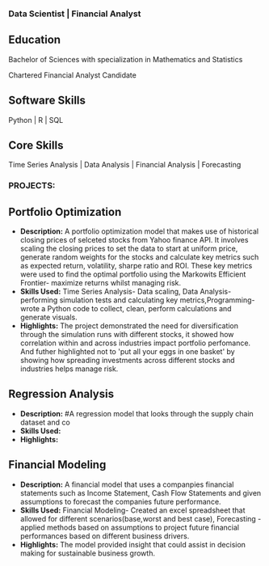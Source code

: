 ### Data Scientist | Financial Analyst

## Education
Bachelor of Sciences with specialization in Mathematics and Statistics

Chartered Financial Analyst Candidate

## Software Skills
Python | R | SQL

## Core Skills
Time Series Analysis | Data Analysis | 
Financial Analysis | Forecasting

### **PROJECTS:**

## Portfolio Optimization

- **Description:**  A portfolio optimization model that makes use of historical closing prices of selceted stocks from Yahoo finance API. It involves scaling the closing prices to set                        the data to start at uniform price, generate random weights for the stocks and calculate key metrics such as expected return, volatility, sharpe ratio and ROI. These                      key metrics were used to find the optimal portfolio using the Markowits Efficient Frontier- maximize returns whilst managing risk.
- **Skills Used:**  Time Series Analysis- Data scaling, Data Analysis- performing simulation tests and calculating key metrics,Programming- wrote a Python code to collect, clean, perform                     calculations and generate visuals.
- **Highlights:**   The project demonstrated the need for diversification through the simulation runs with different stocks, it showed how correlation within and across industries impact                     portfolio perfomance. And futher highlighted not to 'put all your eggs in one basket' by showing how spreading investments across different stocks and industries                          helps manage risk.

## Regression Analysis

- **Description:** #A regression model that looks through the supply chain dataset and co
- **Skills Used:** 
- **Highlights:**

## Financial Modeling

- **Description:** A financial model that uses a companpies financial statements such as Income Statement, Cash Flow Statements and given assumptions to forecast the companies future                        performance.
- **Skills Used:** Financial Modeling- Created an excel spreadsheet that allowed for different scenarios(base,worst and best case), Forecasting -applied methods based on assumptions to                      project future financial performances based on different business drivers.
- **Highlights:**  The model provided insight that could assist in decision making for sustainable business growth.
